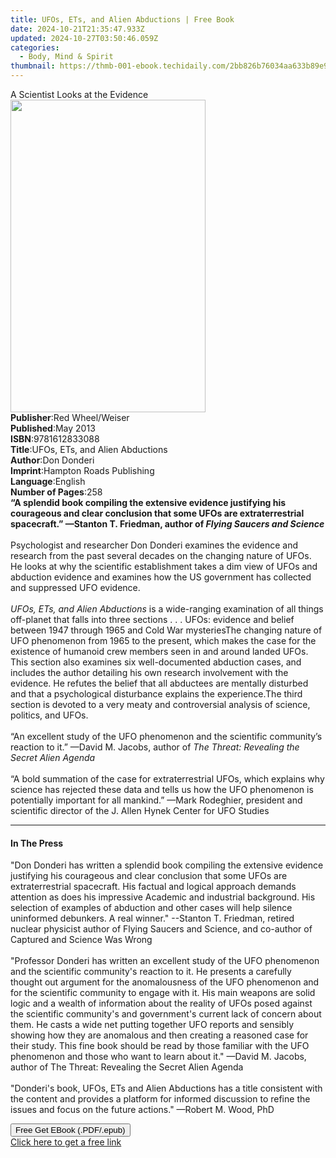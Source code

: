 ```yaml
---
title: UFOs, ETs, and Alien Abductions | Free Book
date: 2024-10-21T21:35:47.933Z
updated: 2024-10-27T03:50:46.059Z
categories:
  - Body, Mind & Spirit
thumbnail: https://thmb-001-ebook.techidaily.com/2bb826b76034aa633b89e9382ed35e9b13c4b8361e8866d65a3a5f1e8a0bdb18.jpg
---
```

<main id="book-container">
  <div class="flex flex-col">
    <div class="book-brief flex-1 py-6 px-4 sm:p-6 md:py-10 md:px-8">
      <!-- brief-->
      <div class="book-brief-main">A Scientist Looks at the Evidence</div>
    </div>
    <div
      class="book-meta-info flex-1 grid gap-4 col-start-1 col-end-3 row-start-1 sm:mb-6 sm:grid-cols-4 lg:gap-6 lg:col-start-2 lg:row-end-6 lg:row-span-6 lg:mb-0"
    >
      <div
        class="book-meta-info-left place-content-center mt-4 p-4 text-sm leading-6 col-start-2 col-span-2 dark:text-slate-400"
      >
        <img
          class="w-full h-500 object-cover rounded-lg sm:h-255 sm:col-span-2 lg:col-span-full"
          src="https://img-001-ebook.techidaily.com/e07dc0d19baef721f9fb7908f789b0b910cf83efd6a9541379e8d979156258b7.jpg"
          alt=""
          width="312"
          height="500"
        />
      </div>
      <div
        class="book-meta-info-right mt-2 col-start-1 row-start-2 col-span-3 self-center"
      >
        <!-- meta data  -->
        <div class="flex flex-col px-4 md:px-8">
          <div class="flex-1">
            <strong>Publisher</strong>:<span class="px-2"
              >Red Wheel/Weiser</span
            >
          </div>
          <div class="flex-1">
            <strong>Published</strong>:<span class="px-2">May 2013</span>
          </div>
          <div class="flex-1">
            <strong>ISBN</strong>:<span class="px-2">9781612833088</span>
          </div>
          <div class="flex-1">
            <strong>Title</strong>:<span class="px-2"
              >UFOs, ETs, and Alien Abductions</span
            >
          </div>
          <div class="flex-1">
            <strong>Author</strong>:<span class="px-2">Don Donderi</span>
          </div>
          <div class="flex-1">
            <strong>Imprint</strong>:<span class="px-2"
              >Hampton Roads Publishing</span
            >
          </div>
          <div class="flex-1">
            <strong>Language</strong>:<span class="px-2">English</span>
          </div>
          <div class="flex-1">
            <strong>Number of Pages</strong>:<span class="px-2">258</span>
          </div>
        </div>
      </div>
    </div>
    <div class="book-description flex-1 py-6 px-4 sm:p-6 md:py-10 md:px-8">
      <div class="book-description-main">
        <div accordion-content="" id="description">
          <b
            >“A splendid book compiling the extensive evidence justifying his
            courageous and clear conclusion that some UFOs are extraterrestrial
            spacecraft.” —Stanton T. Friedman, author of
            <i>Flying Saucers and Science</i></b
          ><br /><br />Psychologist and researcher Don Donderi examines the
          evidence and research from the past several decades on the changing
          nature of UFOs. He looks at why the scientific establishment takes a
          dim view of UFOs and abduction evidence and examines how the US
          government has collected and suppressed UFO evidence.<br /><br /><i
            >UFOs, ETs, and Alien Abductions</i
          >
          is a wide-ranging examination of all things off-planet that falls into
          three sections&nbsp;.&nbsp;.&nbsp;. UFOs: evidence and belief between
          1947 through 1965 and Cold War mysteriesThe changing nature of UFO
          phenomenon from 1965 to the present, which makes the case for the
          existence of humanoid crew members seen in and around landed UFOs.
          This section also examines six well-documented abduction cases, and
          includes the author detailing his own research involvement with the
          evidence. He refutes the belief that all abductees are mentally
          disturbed and that a psychological disturbance explains the
          experience.The third section is devoted to a very meaty and
          controversial analysis of science, politics, and UFOs.<br /><br />“An
          excellent study of the UFO phenomenon and the scientific community’s
          reaction to it.” —David M. Jacobs, author of
          <i>The Threat: Revealing the Secret Alien Agenda</i><br /><br />“A
          bold summation of the case for extraterrestrial UFOs, which explains
          why science has rejected these data and tells us how the UFO
          phenomenon is potentially important for all mankind.” —Mark Rodeghier,
          president and scientific director of the J. Allen Hynek Center for UFO
          Studies
        </div>
        <div class="accordion-fader"></div>
      </div>
    </div>
    <div class="book-excerpts flex-1 py-6 px-4 sm:p-6 md:py-10 md:px-8">
      <!-- excerpts-->
      <div class="book-excerpts-main">
        <hr />
        <h4 class="placeholder placeholder-heading">
          <span>In The Press</span>
        </h4>
        <p>
          "Don Donderi has written a splendid book compiling the extensive
          evidence justifying his courageous and clear conclusion that some UFOs
          are extraterrestrial spacecraft. His factual and logical approach
          demands attention as does his impressive Academic and industrial
          background. His selection of examples of abduction and other cases
          will help silence uninformed debunkers. A real winner." --Stanton T.
          Friedman, retired nuclear physicist author of Flying Saucers and
          Science, and co-author of Captured and Science Was Wrong<br /><br />"Professor
          Donderi has written an excellent study of the UFO phenomenon and the
          scientific community's reaction to it. He presents a carefully thought
          out argument for the anomalousness of the UFO phenomenon and for the
          scientific community to engage with it. His main weapons are solid
          logic and a wealth of information about the reality of UFOs posed
          against the scientific community's and government's current lack of
          concern about them. He casts a wide net putting together UFO reports
          and sensibly showing how they are anomalous and then creating a
          reasoned case for their study. This fine book should be read by those
          familiar with the UFO phenomenon and those who want to learn about
          it." —David M. Jacobs, author of The Threat: Revealing the Secret
          Alien Agenda<br /><br />"Donderi's book, UFOs, ETs and Alien
          Abductions has a title consistent with the content and provides a
          platform for informed discussion to refine the issues and focus on the
          future actions." —Robert M. Wood, PhD
        </p>
      </div>
    </div>
    <div
      class="book-about-author flex-1 py-6 px-4 sm:p-6 md:py-10 md:px-8"
    ></div>
    <div class="book-free-get flex-1 py-6 px-4 sm:p-6 md:py-10 md:px-8">
      <button
        id="btn-free-get"
        class="bg-blue-500 hover:bg-blue-700 text-white font-bold py-2 px-4 rounded"
      >
        Free Get EBook (.PDF/.epub)
      </button>
      <div id="countdown-display" class="px-2 text-lg mt-2"></div>
      <a
        id="free-link"
        class="hidden bg-blue-500 hover:bg-blue-700 text-white font-bold py-2 px-4 rounded"
        href="https://www.ebooks.com/en-us/book/210877270/ufos-ets-and-alien-abductions/don-donderi/"
        target="_blank"
        >Click here to get a free link</a
      >
    </div>
    <script>
      let countdownTime = 0;
      let countdownInterval = null;
      document
        .getElementById('btn-free-get')
        .addEventListener('click', startCountdown);
      function startCountdown() {
        countdownTime = new Date().getTime() + 60000 * 3;
        countdownInterval = setInterval(updateCountdown, 1000);
        document.getElementById('btn-free-get').disabled = true;
        document
          .getElementById('btn-free-get')
          .classList.add('bg-gray-500', 'cursor-not-allowed');
      }
      function updateCountdown() {
        let currentTime = new Date().getTime();
        let timeLeft = countdownTime - currentTime;
        let secondsLeft = Math.floor(timeLeft / 1000);
        document.getElementById('countdown-display').innerHTML =
          `Remaining time: ${secondsLeft} seconds.`;
        if (secondsLeft <= 0) {
          clearInterval(countdownInterval);
          document.getElementById('btn-free-get').classList.add('hidden');
          document.getElementById('free-link').classList.remove('hidden');
          document.getElementById('countdown-display').innerHTML = '';
        }
      }
    </script>
  </div>
</main>

<ins class="adsbygoogle"
      style="display:block"
      data-ad-client="ca-pub-7571918770474297"
      data-ad-slot="8358498916"
      data-ad-format="auto"
      data-full-width-responsive="true"></ins>
    